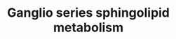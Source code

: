 ---
annotations:
- id: PW:0000164
  parent: classic metabolic pathway
  type: Pathway Ontology
  value: ganglioside metabolic pathway
authors:
- Conroy lipids
- AlexanderPico
- Larsgw
description: Ganglio- series of glycosphingolipids, biosynthesis
last-edited: 2023-02-01
organisms:
- Homo sapiens
redirect_from:
- /index.php/Pathway:WP5299
- /instance/WP5299
- /instance/WP5299_r125333
revision: r125333
schema-jsonld:
- '@context': https://schema.org/
  '@id': https://wikipathways.github.io/pathways/WP5299.html
  '@type': Dataset
  creator:
    '@type': Organization
    name: WikiPathways
  description: Ganglio- series of glycosphingolipids, biosynthesis
  keywords:
  - B3GALT4
  - B4GALNT1
  - GA1/ Asialo-GM1
  - GA2
  - GD1a
  - GD1b
  - GD1c
  - GD2
  - GD3
  - GM1
  - GM1b
  - GM2
  - GM2a
  - GM3
  - GP1c
  - GQ1b
  - GQ1c
  - GT1a
  - GT1b
  - GT1c
  - GT2
  - GT3
  - HEXA
  - HEXB
  - LacCer
  - NEU3
  - NEU4
  - ST3GAL1
  - ST3GAL2
  - ST3GAL4
  - ST3GAL5
  - ST8SIA1
  - ST8SIA5
  - ST8SIA6
  license: CC0
  name: Ganglio series sphingolipid metabolism
seo: CreativeWork
title: Ganglio series sphingolipid metabolism
wpid: WP5299
---